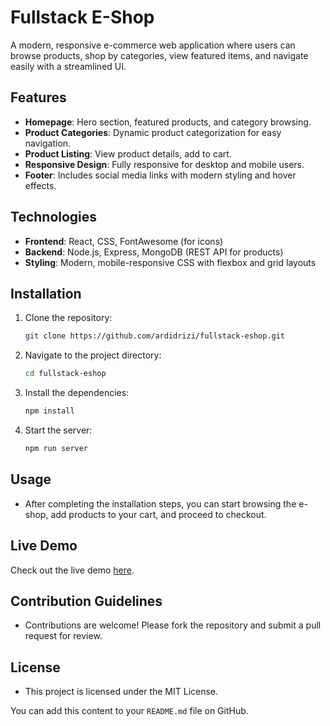 # Fullstack E-Shop

A modern, responsive e-commerce web application where users can browse products, shop by categories, view featured items, and navigate easily with a streamlined UI.

## Features

- **Homepage**: Hero section, featured products, and category browsing.
- **Product Categories**: Dynamic product categorization for easy navigation.
- **Product Listing**: View product details, add to cart.
- **Responsive Design**: Fully responsive for desktop and mobile users.
- **Footer**: Includes social media links with modern styling and hover effects.

## Technologies

- **Frontend**: React, CSS, FontAwesome (for icons)
- **Backend**: Node.js, Express, MongoDB (REST API for products)
- **Styling**: Modern, mobile-responsive CSS with flexbox and grid layouts

## Installation

1. Clone the repository:
   ```bash
   git clone https://github.com/ardidrizi/fullstack-eshop.git
   ```

2. Navigate to the project directory:
   ```bash
   cd fullstack-eshop
   ```

3. Install the dependencies:
   ```bash
   npm install
   ```

4. Start the server:
   ```bash
   npm run server
   ```

## Usage

- After completing the installation steps, you can start browsing the e-shop, add products to your cart, and proceed to checkout.

## Live Demo

Check out the live demo [here](https://fullstack-eshop-production.up.railway.app/).

## Contribution Guidelines

- Contributions are welcome! Please fork the repository and submit a pull request for review.

## License

- This project is licensed under the MIT License.

You can add this content to your `README.md` file on GitHub.
